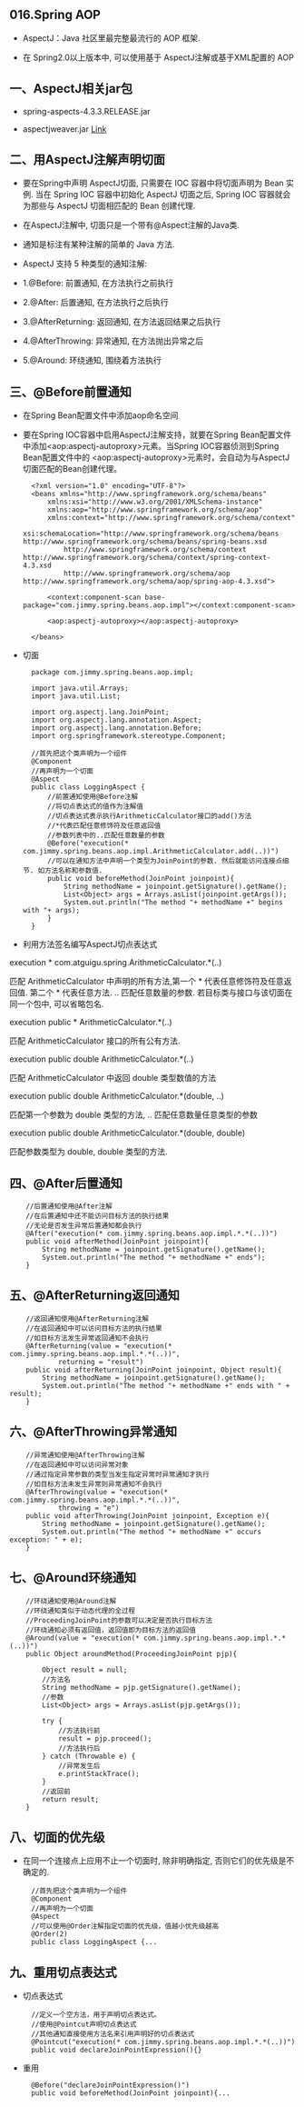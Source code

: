 ## 016.Spring AOP

* AspectJ：Java 社区里最完整最流行的 AOP 框架.

* 在 Spring2.0以上版本中, 可以使用基于 AspectJ注解或基于XML配置的 AOP

## 一、AspectJ相关jar包

* spring-aspects-4.3.3.RELEASE.jar

* aspectjweaver.jar [Link](http://www.eclipse.org/aspectj/downloads.php)

## 二、用AspectJ注解声明切面

* 要在Spring中声明 AspectJ切面, 只需要在 IOC 容器中将切面声明为 Bean 实例. 当在 Spring IOC 容器中初始化 AspectJ 切面之后, Spring IOC 容器就会为那些与 AspectJ 切面相匹配的 Bean 创建代理.

* 在AspectJ注解中, 切面只是一个带有@Aspect注解的Java类.

* 通知是标注有某种注解的简单的 Java 方法.

* AspectJ 支持 5 种类型的通知注解: 
* 1.@Before: 前置通知, 在方法执行之前执行
* 2.@After: 后置通知, 在方法执行之后执行 
* 3.@AfterReturning: 返回通知, 在方法返回结果之后执行
* 4.@AfterThrowing: 异常通知, 在方法抛出异常之后
* 5.@Around: 环绕通知, 围绕着方法执行

## 三、@Before前置通知

* 在Spring Bean配置文件中添加aop命名空间

* 要在Spring IOC容器中启用AspectJ注解支持，就要在Spring Bean配置文件中添加\<aop:aspectj-autoproxy\>元素。当Spring IOC容器侦测到Spring Bean配置文件中的 \<aop:aspectj-autoproxy\>元素时，会自动为与AspectJ切面匹配的Bean创建代理。

		<?xml version="1.0" encoding="UTF-8"?>
		<beans xmlns="http://www.springframework.org/schema/beans"
			xmlns:xsi="http://www.w3.org/2001/XMLSchema-instance"
			xmlns:aop="http://www.springframework.org/schema/aop"
			xmlns:context="http://www.springframework.org/schema/context"
			xsi:schemaLocation="http://www.springframework.org/schema/beans http://www.springframework.org/schema/beans/spring-beans.xsd
				http://www.springframework.org/schema/context http://www.springframework.org/schema/context/spring-context-4.3.xsd
				http://www.springframework.org/schema/aop http://www.springframework.org/schema/aop/spring-aop-4.3.xsd">
		
			<context:component-scan base-package="com.jimmy.spring.beans.aop.impl"></context:component-scan>
			
			<aop:aspectj-autoproxy></aop:aspectj-autoproxy>
			
		</beans>

* 切面

		package com.jimmy.spring.beans.aop.impl;
		
		import java.util.Arrays;
		import java.util.List;
		
		import org.aspectj.lang.JoinPoint;
		import org.aspectj.lang.annotation.Aspect;
		import org.aspectj.lang.annotation.Before;
		import org.springframework.stereotype.Component;
		
		//首先把这个类声明为一个组件
		@Component
		//再声明为一个切面
		@Aspect
		public class LoggingAspect {
			//前置通知使用@Before注解
			//将切点表达式的值作为注解值
			//切点表达式表示执行ArithmeticCalculator接口的add()方法
			//*代表匹配任意修饰符及任意返回值
			//参数列表中的..匹配任意数量的参数
			@Before("execution(* com.jimmy.spring.beans.aop.impl.ArithmeticCalculator.add(..))")
			//可以在通知方法中声明一个类型为JoinPoint的参数. 然后就能访问连接点细节. 如方法名称和参数值.
			public void beforeMethod(JoinPoint joinpoint){
				String methodName = joinpoint.getSignature().getName();
				List<Object> args = Arrays.asList(joinpoint.getArgs());
				System.out.println("The method "+ methodName +" begins with "+ args);
			}
		}

* 利用方法签名编写AspectJ切点表达式

execution * com.atguigu.spring.ArithmeticCalculator.*(..)

匹配 ArithmeticCalculator 中声明的所有方法,第一个 * 代表任意修饰符及任意返回值. 第二个 * 代表任意方法. .. 匹配任意数量的参数. 若目标类与接口与该切面在同一个包中, 可以省略包名.

execution public * ArithmeticCalculator.*(..)

匹配 ArithmeticCalculator 接口的所有公有方法.

execution public double ArithmeticCalculator.*(..)

匹配 ArithmeticCalculator 中返回 double 类型数值的方法

execution public double ArithmeticCalculator.*(double, ..)

匹配第一个参数为 double 类型的方法, .. 匹配任意数量任意类型的参数

execution public double ArithmeticCalculator.*(double, double)

匹配参数类型为 double, double 类型的方法.

## 四、@After后置通知

		//后置通知使用@After注解
		//在后置通知中还不能访问目标方法的执行结果
		//无论是否发生异常后置通知都会执行
		@After("execution(* com.jimmy.spring.beans.aop.impl.*.*(..))")
		public void afterMethod(JoinPoint joinpoint){
			String methodName = joinpoint.getSignature().getName();
			System.out.println("The method "+ methodName +" ends");
		}

## 五、@AfterReturning返回通知

		//返回通知使用@AfterReturning注解
		//在返回通知中可以访问目标方法的执行结果
		//如目标方法发生异常返回通知不会执行
		@AfterReturning(value = "execution(* com.jimmy.spring.beans.aop.impl.*.*(..))",
				returning = "result")
		public void afterReturning(JoinPoint joinpoint, Object result){
			String methodName = joinpoint.getSignature().getName();
			System.out.println("The method "+ methodName +" ends with " + result);		
		}


## 六、@AfterThrowing异常通知

		//异常通知使用@AfterThrowing注解
		//在返回通知中可以访问异常对象
		//通过指定异常参数的类型当发生指定异常时异常通知才执行
		//如目标方法未发生异常则异常通知不会执行
		@AfterThrowing(value = "execution(* com.jimmy.spring.beans.aop.impl.*.*(..))",
				throwing = "e")
		public void afterThrowing(JoinPoint joinpoint, Exception e){
			String methodName = joinpoint.getSignature().getName();
			System.out.println("The method "+ methodName +" occurs exception: " + e);		
		}

## 七、@Around环绕通知

		//环绕通知使用@Around注解
		//环绕通知类似于动态代理的全过程
		//ProceedingJoinPoint的参数可以决定是否执行目标方法
		//环绕通知必须有返回值，返回值即为目标方法的返回值
		@Around(value = "execution(* com.jimmy.spring.beans.aop.impl.*.*(..))")
		public Object aroundMethod(ProceedingJoinPoint pjp){
			
			Object result = null;
			//方法名
			String methodName = pjp.getSignature().getName();
			//参数
			List<Object> args = Arrays.asList(pjp.getArgs());
	
			try {
				//方法执行前
				result = pjp.proceed();
				//方法执行后
			} catch (Throwable e) {
				//异常发生后
				e.printStackTrace();
			}
			//返回前
			return result;
		}

## 八、切面的优先级

* 在同一个连接点上应用不止一个切面时, 除非明确指定, 否则它们的优先级是不确定的.

		//首先把这个类声明为一个组件
		@Component
		//再声明为一个切面
		@Aspect
		//可以使用@Order注解指定切面的优先级，值越小优先级越高
		@Order(2)
		public class LoggingAspect {...

## 九、重用切点表达式

* 切点表达式

		//定义一个空方法，用于声明切点表达式。
		//使用@Pointcut声明切点表达式
		//其他通知直接使用方法名来引用声明好的切点表达式
		@Pointcut("execution(* com.jimmy.spring.beans.aop.impl.*.*(..))")
		public void declareJoinPointExpression(){}

* 重用

		@Before("declareJoinPointExpression()")
		public void beforeMethod(JoinPoint joinpoint){...


